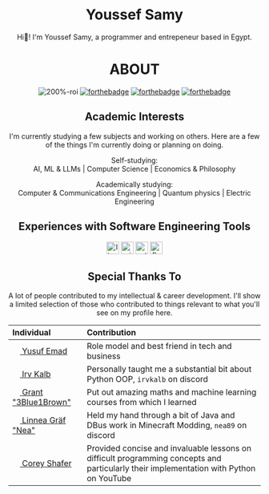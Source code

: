 <div align="center">

  # Youssef Samy
  Hi👋! I'm Youssef Samy, a programmer and entrepeneur based in Egypt.

  # ABOUT
  ![200%-roi](https://github.com/y-samy/y-samy/assets/51068469/d6388629-2296-410f-853e-cb7321aeec94)
  [![forthebadge](https://forthebadge.com/images/badges/contains-technical-debt.svg)](https://forthebadge.com)
  [![forthebadge](https://forthebadge.com/images/badges/open-source.svg)](https://forthebadge.com)
  [![forthebadge](https://forthebadge.com/images/badges/uses-brains.svg)](https://forthebadge.com)

  ## Academic Interests
  I'm currently studying a few subjects and working on others. Here are a few of the things I'm currently doing or planning on doing.
  
  Self-studying:\
  AI, ML & LLMs | Computer Science | Economics & Philosophy

  Academically studying:\
  Computer & Communications Engineering | Quantum physics | Electric Engineering

  ## Experiences with Software Engineering Tools

  <img src="https://github.com/y-samy/y-samy/assets/51068469/95e93bc9-8049-4e22-b1af-472f2859247d" alt="linux" style="height:25px;"/>
  <img src="https://github.com/y-samy/y-samy/assets/51068469/f456e9a4-7bb8-4b07-9797-8ef93692ee91" alt="windows" style="width:25px;height:25px;"/>
  <img src="https://github.com/y-samy/y-samy/assets/51068469/0ebe4de3-d605-4477-a014-3bedc31f5a3a" alt="python" style="width:25px;height:25px;"/>
  <img src="https://github.com/y-samy/y-samy/assets/51068469/606d9cbd-3159-4689-ade3-2cb05ae3a3c6" alt="flutter&dart" style="width:25px;height:25px"/>

  ## Special Thanks To
  A lot of people contributed to my intellectual & career development. I'll show a limited selection of those who contributed to things relevant to what you'll see on my profile here.

|   Individual      | Contribution  |
| :---------------- | :-------------|
| [<img src="https://avatars.githubusercontent.com/u/63661231?v=4" style="height:15px;width:15px;"/> Yusuf Emad](https://github.com/YusufEmad04)        |   Role model and best friend in tech and business   |
| [<img src="https://avatars.githubusercontent.com/u/7294026?v=4" style="height:15px;width:15px;"/> Irv Kalb](https://github.com/IrvKalb)           |   Personally taught me a substantial bit about Python OOP, `irvkalb` on discord   |
| [<img src="https://avatars.githubusercontent.com/u/11601040?v=4" style="height:15px;width:15px;"/> Grant "3Blue1Brown"](https://github.com/3b1b) | Put out amazing maths and machine learning courses from which I learned |
| [<img src="https://avatars.githubusercontent.com/u/20768569?v=4" style="height:15px;width:15px;"/> Linnea Gräf "Nea"](https://github.com/romangraef) | Held my hand through a bit of Java and DBus work in Minecraft Modding, `nea89` on discord |
| [<img src="https://avatars.githubusercontent.com/u/4048251?v=4" style="height:15px;width:15px;"/> Corey Shafer](https://github.com/CoreyMSchafer) | Provided concise and invaluable lessons on difficult programming concepts and particularly their implementation with Python on YouTube | 


</div>
